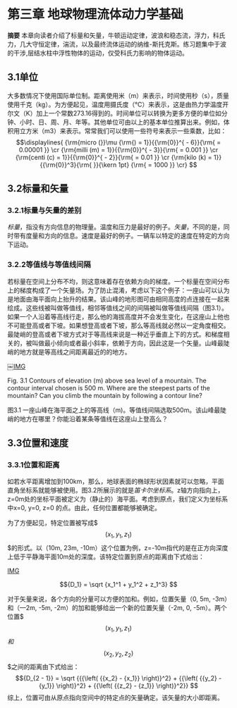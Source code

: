 # 第三章 地球物理流体动力学基础
**摘要** 本章向读者介绍了标量和矢量，牛顿运动定律，波浪和稳态流，浮力，科氏力，几大守恒定律，湍流，以及最终流体运动的纳维-斯托克斯。练习题集中于波的干涉,层结水柱中浮性物体的运动，仅受科氏力影响的物体运动。
## 3.1单位
大多数情况下使用国际单位制。距离使用米（m）来表示，时间使用秒（s），质量使用千克（kg）。为方便起见，温度用摄氏度（℃）来表示，这是由热力学温度开尔文（K）加上一个常数273.16得到的。时间单位可以转换为更多方便的单位如分钟、小时、日、周、月、年等。其他单位可由以上的基本单位推算出来。例如，体积用立方米（m3）来表示。常常我们可以使用一些符号来表示一些乘数，比如：
$$\displaylines{  {\rm{micro (}}\mu {\rm{)  =  1}}{{\rm{0}}^{ - 6}}{\rm{  =  0.00001 }} \cr   {\rm{milli (m)  =  1}}{{\rm{0}}^{ - 3}}{\rm{  =  0.001 }} \cr   {\rm{centi (c)  =  1}}{{\rm{0}}^{ - 2}}{\rm{  =  0.01 }} \cr   {\rm{kilo (k)  =  1}}{{\rm{0}}^3}{\rm{  }}{\kern 1pt} {\rm{ =  1000 }} \cr} $$

## 3.2标量和矢量
### 3.2.1标量与矢量的差别
*标量*，指没有方向信息的物理量。温度和压力是最好的例子。*矢量*，不同的是，同时带有度量和方向的信息。速度是最好的例子。一辆车以特定的速度在特定的方向下运动。
### 3.2.2等值线与等值线间隔
若标量在空间上分布不均，则这意味着存在依赖方向的梯度。一个标量在空间分布上的梯度构成了一个矢量场。为了防止混淆，考虑以下这个例子：一座山可以认为是地面由海平面向上抬升的结果。该山峰的地形图可由相同高度的点连接在一起来绘成。这些线被叫做等值线，相邻等值线之间的间隔被叫做等值线间隔（图3.1）。如果一个人沿着等高线行走，那么他的海拔高度并不会发生变化，在这座山上他也不可能登高或者下坡。如果想登高或者下坡，那么等高线就必然以一定角度相交。最陡峭的登高或者下坡方式对于等高线来说是一种近乎垂直上下的方式。和梯度相关的，被叫做最小倾向或者最小斜率，依赖于方向，因此这是一个矢量。山峰最陡峭的地方就是等高线之间距离最近的的地方。

￼[IMG]()

Fig. 3.1 Contours of elevation (m) above sea level of a mountain. The contour interval chosen is 500 m. Where are the steepest parts of the mountain? Can you climb the mountain by following a contour line?

图3.1 一座山峰在海平面之上的等高线（m)。等值线间隔选取500m。该山峰最陡峭的地方在哪里？你能沿着某条等值线在这座山上登高么？

## 3.3位置和速度
### 3.3.1位置和距离
如若水平距离增加到100km，那么，地球表面的椭球形状因素就可以忽略，平面直角坐标系就能够被使用。图3.2所展示的就是*笛卡尔坐标系*。z轴方向指向上，z=0m处的坐标平面被定义为（静止的）海平面。考虑到原点，我们定义为坐标系中x=0, y=0, z=0 的点。由此，任何位置都能够被确定。

为了方便起见，特定位置被写成$$$\left( {{x_1},{y_1},{z_1}} \right)$$$的形式。以（10m, 23m, -10m）这个位置为例，z=-10m指代的是在正方向深度上低于平静海平面10m处的深度。该特定位置到原点的距离由下式给出：

[IMG]()

$${D_1} = \sqrt {x_1^1 + y_1^2 + z_1^3} $$

对于矢量来说，各个方向的分量可以方便的加和。例如，位置矢量（0, 5m, -3m）和（—2m, -5m, -2m）的加和能够给出一个新的位置矢量（-2m, 0, -5m）。两个位置$$$\left( {{x_1},{y_1},{z_1}} \right)$$$和$$$\left( {{x_2},{y_2},{z_2}} \right)$$$之间的距离由下式给出：
$${D_{2 - 1}} = \sqrt {{{\left( {{x_2} - {x_1}} \right)}^2} + {{\left( {{y_2} - {y_1}} \right)}^2} + {{\left( {{z_2} - {z_1}} \right)}^2}} $$
综上，位置可由从原点指向空间中的特定点的矢量确定。该矢量的大小即距离。

 





